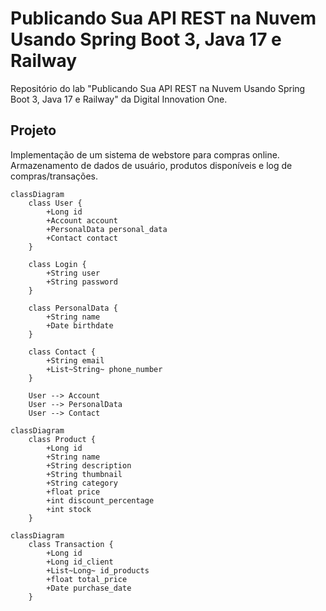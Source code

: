 # Publicando Sua API REST na Nuvem Usando Spring Boot 3, Java 17 e Railway
Repositório do lab "Publicando Sua API REST na Nuvem Usando Spring Boot 3, Java 17 e Railway" da Digital Innovation One.

## Projeto
Implementação de um sistema de webstore para compras online.<br>
Armazenamento de dados de usuário, produtos disponíveis e log de compras/transações.

```mermaid
classDiagram
    class User {
        +Long id
        +Account account
        +PersonalData personal_data
        +Contact contact
    }

    class Login {
        +String user
        +String password
    }

    class PersonalData {
        +String name
        +Date birthdate
    }

    class Contact {
        +String email
        +List~String~ phone_number
    }

    User --> Account
    User --> PersonalData
    User --> Contact
```

```mermaid
classDiagram
    class Product {
        +Long id
        +String name
        +String description
        +String thumbnail
        +String category
        +float price
        +int discount_percentage
        +int stock
    }
```

```mermaid
classDiagram
    class Transaction {
        +Long id
        +Long id_client
        +List~Long~ id_products
        +float total_price
        +Date purchase_date
    }
```
